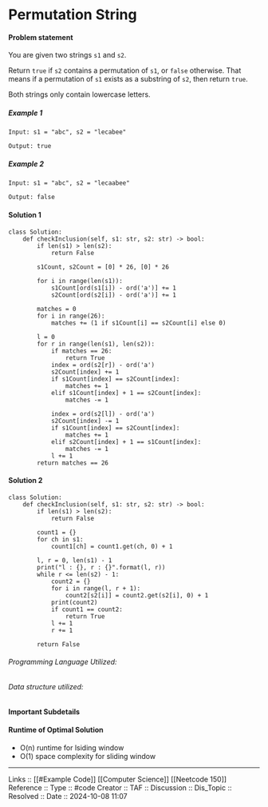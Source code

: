 # Permutation String

#### Problem statement
You are given two strings `s1` and `s2`.

Return `true` if `s2` contains a permutation of `s1`, or `false` otherwise. That means if a permutation of `s1` exists as a substring of `s2`, then return `true`.

Both strings only contain lowercase letters.
##### Example 1
```
Input: s1 = "abc", s2 = "lecabee"

Output: true
```
##### Example 2
```
Input: s1 = "abc", s2 = "lecaabee"

Output: false
```
#### Solution 1
```
class Solution:
    def checkInclusion(self, s1: str, s2: str) -> bool:
	    if len(s1) > len(s2):
		    return False

		s1Count, s2Count = [0] * 26, [0] * 26

		for i in range(len(s1)):
			s1Count[ord(s1[i]) - ord('a')] += 1
			s2Count[ord(s2[i]) - ord('a')] += 1

		matches = 0
		for i in range(26):
			matches += (1 if s1Count[i] == s2Count[i] else 0)

		l = 0
		for r in range(len(s1), len(s2)):
			if matches == 26:
				return True
			index = ord(s2[r]) - ord('a')
			s2Count[index] += 1
			if s1Count[index] == s2Count[index]:
				matches += 1
			elif s1Count[index] + 1 == s2Count[index]:
				matches -= 1

			index = ord(s2[l]) - ord('a')
			s2Count[index] -= 1
			if s1Count[index] == s2Count[index]:
				matches += 1
			elif s2Count[index] + 1 == s1Count[index]:
				matches -= 1
			l += 1
		return matches == 26
```
#### Solution 2
```
class Solution:
    def checkInclusion(self, s1: str, s2: str) -> bool:
        if len(s1) > len(s2):
            return False

        count1 = {}
        for ch in s1:
            count1[ch] = count1.get(ch, 0) + 1

        l, r = 0, len(s1) - 1
        print("l : {}, r : {}".format(l, r))
        while r <= len(s2) - 1:
            count2 = {}
            for i in range(l, r + 1):
                count2[s2[i]] = count2.get(s2[i], 0) + 1
            print(count2)
            if count1 == count2:
                return True
            l += 1
            r += 1

        return False
```
###### Programming Language Utilized:

###### Data structure utilized:
#### Important Subdetails

#### Runtime of Optimal Solution

- O(n) runtime for lsiding window
- O(1) space complexity for sliding window
---
Links :: [[#Example Code]] [[Computer Science]] [[Neetcode 150]]
Reference ::
Type :: #code
Creator ::
TAF ::
Discussion ::
Dis_Topic :: 
Resolved ::
Date :: 2024-10-08 11:07

